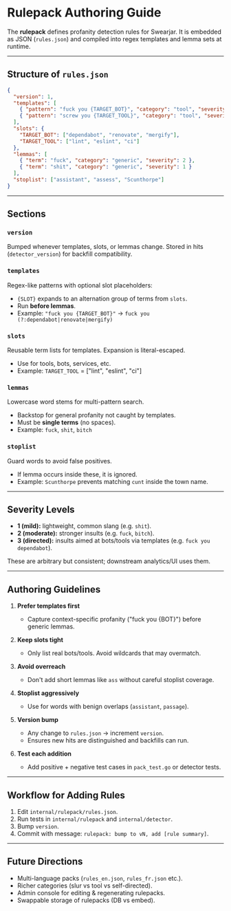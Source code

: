 # Rulepack Authoring Guide

The **rulepack** defines profanity detection rules for Swearjar. It is embedded as JSON (`rules.json`) and compiled into regex templates and lemma sets at runtime.

---

## Structure of `rules.json`

```json
{
  "version": 1,
  "templates": [
    { "pattern": "fuck you {TARGET_BOT}", "category": "tool", "severity": 3 },
    { "pattern": "screw you {TARGET_TOOL}", "category": "tool", "severity": 2 }
  ],
  "slots": {
    "TARGET_BOT": ["dependabot", "renovate", "mergify"],
    "TARGET_TOOL": ["lint", "eslint", "ci"]
  },
  "lemmas": [
    { "term": "fuck", "category": "generic", "severity": 2 },
    { "term": "shit", "category": "generic", "severity": 1 }
  ],
  "stoplist": ["assistant", "assess", "Scunthorpe"]
}
```

---

## Sections

### `version`

Bumped whenever templates, slots, or lemmas change. Stored in hits (`detector_version`) for backfill compatibility.

### `templates`

Regex-like patterns with optional slot placeholders:

- `{SLOT}` expands to an alternation group of terms from `slots`.
- Run **before lemmas**.
- Example: `"fuck you {TARGET_BOT}"` -> `fuck you (?:dependabot|renovate|mergify)`

### `slots`

Reusable term lists for templates. Expansion is literal-escaped.

- Use for tools, bots, services, etc.
- Example: `TARGET_TOOL` = \["lint", "eslint", "ci"]

### `lemmas`

Lowercase word stems for multi-pattern search.

- Backstop for general profanity not caught by templates.
- Must be **single terms** (no spaces).
- Example: `fuck`, `shit`, `bitch`

### `stoplist`

Guard words to avoid false positives.

- If lemma occurs inside these, it is ignored.
- Example: `Scunthorpe` prevents matching `cunt` inside the town name.

---

## Severity Levels

- **1 (mild):** lightweight, common slang (e.g. `shit`).
- **2 (moderate):** stronger insults (e.g. `fuck`, `bitch`).
- **3 (directed):** insults aimed at bots/tools via templates (e.g. `fuck you dependabot`).

These are arbitrary but consistent; downstream analytics/UI uses them.

---

## Authoring Guidelines

1. **Prefer templates first**

   - Capture context-specific profanity ("fuck you {BOT}") before generic lemmas.

2. **Keep slots tight**

   - Only list real bots/tools. Avoid wildcards that may overmatch.

3. **Avoid overreach**

   - Don't add short lemmas like `ass` without careful stoplist coverage.

4. **Stoplist aggressively**

   - Use for words with benign overlaps (`assistant`, `passage`).

5. **Version bump**

   - Any change to `rules.json` -> increment `version`.
   - Ensures new hits are distinguished and backfills can run.

6. **Test each addition**

   - Add positive + negative test cases in `pack_test.go` or detector tests.

---

## Workflow for Adding Rules

1. Edit `internal/rulepack/rules.json`.
2. Run tests in `internal/rulepack` and `internal/detector`.
3. Bump `version`.
4. Commit with message: `rulepack: bump to vN, add [rule summary]`.

---

## Future Directions

- Multi-language packs (`rules_en.json`, `rules_fr.json` etc.).
- Richer categories (slur vs tool vs self-directed).
- Admin console for editing & regenerating rulepacks.
- Swappable storage of rulepacks (DB vs embed).
